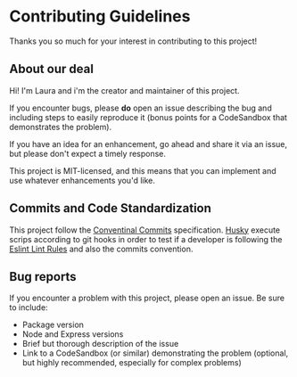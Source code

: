 # Contributing Guidelines

Thanks you so much for your interest in contributing to this project!

## About our deal

Hi! I'm Laura and i'm the creator and maintainer of this project.

If you encounter bugs, please **do** open an issue describing the bug and including steps to easily reproduce it (bonus points for a CodeSandbox that demonstrates the problem).

If you have an idea for an enhancement, go ahead and share it via an issue, but please don't expect a timely response.

This project is MIT-licensed, and this means that you can implement and use whatever enhancements you'd like.

## Commits and Code Standardization

This project follow the [Conventinal Commits](https://www.conventionalcommits.org/en/v1.0.0/) specification. [Husky](https://github.com/typicode/husky) execute scrips according to git hooks in order to test if a developer is following the [Eslint Lint Rules](https://github.com/LauraBeatris/gofinances-api/blob/master/.eslintrc.js) and also the commits convention.

## Bug reports

If you encounter a problem with this project, please open an issue. Be sure to include:

- Package version
- Node and Express versions
- Brief but thorough description of the issue
- Link to a CodeSandbox (or similar) demonstrating the problem (optional, but highly recommended, especially for complex problems)
